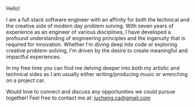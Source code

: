 Hello! 

I am a full stack software engineer with an affinity for both the technical and the creative side of modern day problem solving. With seven years of experience as an engineer of various disciplines, I have developed a profound understanding of engineering principles and the ingenuity that is required for innovation. Whether I'm diving deep into code or exploring creative problem-solving, I'm driven by the desire to create meaningful and impactful experiences. 

In my free time you can find me delving deeper into both my artistic and technical sides as I am usually either writing/producing music or wrenching on a project car.

Would love to connect and discuss any opportunities we could pursue together!
Feel free to contact me at: jucheng.ca@gmail.com

<!--
**juchengca/juchengca** is a ✨ _special_ ✨ repository because its `README.md` (this file) appears on your GitHub profile.

Here are some ideas to get you started:

- 🔭 I’m currently working on ...
- 🌱 I’m currently learning ...
- 👯 I’m looking to collaborate on ...
- 🤔 I’m looking for help with ...
- 💬 Ask me about ...
- 📫 How to reach me: ...
- 😄 Pronouns: ...
- ⚡ Fun fact: ...
-->
